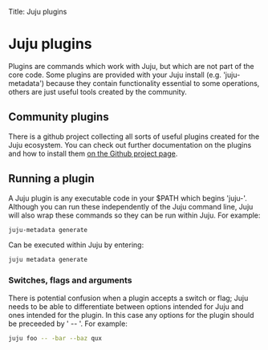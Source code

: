 Title: Juju plugins

# Juju plugins

Plugins are commands which work with Juju, but which are not part of the core
code. Some plugins are provided with your Juju install (e.g. 'juju-metadata') 
because they contain functionality essential to some operations, others are
just useful tools created by the community.

## Community plugins

There is a github project collecting all sorts of useful plugins created for
the Juju ecosystem. You can check out further documentation on the plugins
and how to install them [on the Github project page][plugin].

## Running a plugin

A Juju plugin is any executable code in your $PATH which begins 'juju-'. 
Although you can run these independently of the Juju command line, Juju
will also wrap these commands so they can be run within Juju. For example:

```bash 
juju-metadata generate
```

Can be executed within Juju by entering:

```bash
juju metadata generate
```

### Switches, flags and arguments

There is potential confusion when a plugin accepts a switch or flag; Juju needs
to be able to differentiate between options intended for Juju and ones intended
for the plugin. In this case any options for the plugin should be preceeded by 
' -- '. For example:

```bash
juju foo -- -bar --baz qux
```

[plugin]: https://github.com/juju/plugins#install "Juju plugins on Github"
